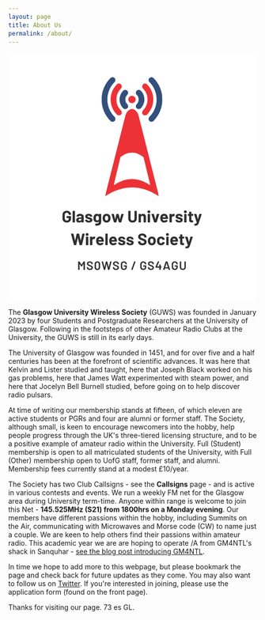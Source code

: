 ```yaml
---
layout: page
title: About Us
permalink: /about/
---
```


![The GUWS logo](/images/logo.png)

The **Glasgow University Wireless Society** (GUWS) was founded in January 2023 by four Students and Postgraduate Researchers at the University of Glasgow. Following in the footsteps of other Amateur Radio Clubs at the University, the GUWS is still in its early days.

The University of Glasgow was founded in 1451, and for over five and a half centuries has been at the forefront of scientific advances. It was here that Kelvin and Lister studied and taught, here that Joseph Black worked on his gas problems, here that James Watt experimented with steam power, and here that Jocelyn Bell Burnell studied, before going on to help discover radio pulsars.

At time of writing our membership stands at fifteen, of which eleven are active students or PGRs and four are alumni or former staff. The Society, although small, is keen to encourage newcomers into the hobby, help people progress through the UK's three-tiered licensing structure, and to be a positive example of amateur radio within the University. Full (Student) membership is open to all matriculated students of the University, with Full (Other) membership open to UofG staff, former staff, and alumni. Membership fees currently stand at a modest £10/year.

The Society has two Club Callsigns - see the **Callsigns** page - and is active in various contests and events. We run a weekly FM net for the Glasgow area during University term-time. Anyone within range is welcome to join this Net - **145.525MHz (S21) from 1800hrs on a Monday evening**. Our members have different passions within the hobby, including Summits on the Air, communicating with Microwaves and Morse code (CW) to name just a couple. We are keen to help others find their passions within amateur radio. This academic year we are are hoping to operate /A from GM4NTL's shack in Sanquhar - [see the blog post introducing GM4NTL](https://www.mm0wsg.radio/jekyll/update/2023/08/27/lendahand.html).

In time we hope to add more to this webpage, but please bookmark the page and check back for future updates as they come. You may also want to follow us on [Twitter](https://www.twitter.com/ms0wsg "Our Twitter page"). If you're interested in joining, please use the application form (found on the front page).

Thanks for visiting our page. 73 es GL.
